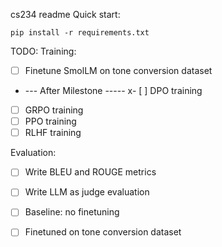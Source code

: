 cs234 readme
Quick start:
```
pip install -r requirements.txt
```

TODO:
Training:
- [ ] Finetune SmolLM on tone conversion dataset

- --- After Milestone ----- 
x- [ ] DPO training
- [ ] GRPO training
- [ ] PPO training
- [ ] RLHF training

Evaluation:
- [ ] Write BLEU and ROUGE metrics
- [ ] Write LLM as judge evaluation
- [ ] Baseline: no finetuning 
- [ ] Finetuned on tone conversion dataset

